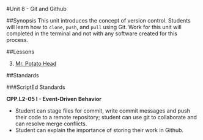 #Unit 8 - Git and Github

##Synopsis
This unit introduces the concept of version control. Students will learn how to `clone`, `push`, and `pull` using Git. Work for this unit will completed in the terminal and not with any software created for this process.

##Lessons

3. [Mr. Potato Head](https://github.com/ScriptEdcurriculum/Mr_Potato_Head)

##Standards

###ScriptEd Standards

**CPP.L2-05 I - Event-Driven Behavior**
* Student	can stage	files	for	commit,	write	commit	messages	and	push	their	code	to	a	remote	repository; student	can	use git to	collaborate	and	can	resolve	merge	conflicts.
* Student	can	explain	the	importance of storing their work in Github.

